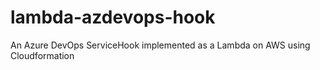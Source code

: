 # lambda-azdevops-hook
An Azure DevOps ServiceHook implemented as a Lambda on AWS using Cloudformation
